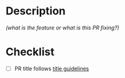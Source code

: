 # Description

_(what is the feature or what is this PR fixing?)_

# Checklist

- [ ] PR title follows [title guidelines](https://github.com/formsy/formsy-react#pr-titles--commits)
